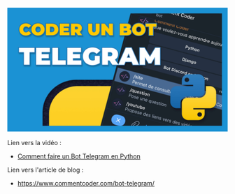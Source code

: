 [![Comment faire un Bot Telegram en Python](bot-telegram.jpg)](https://www.youtube.com/watch?v=vF7MaDR6zX4)

Lien vers la vidéo : 
- [Comment faire un Bot Telegram en Python](https://www.youtube.com/watch?v=vF7MaDR6zX4)

Lien vers l'article de blog :
- https://www.commentcoder.com/bot-telegram/

